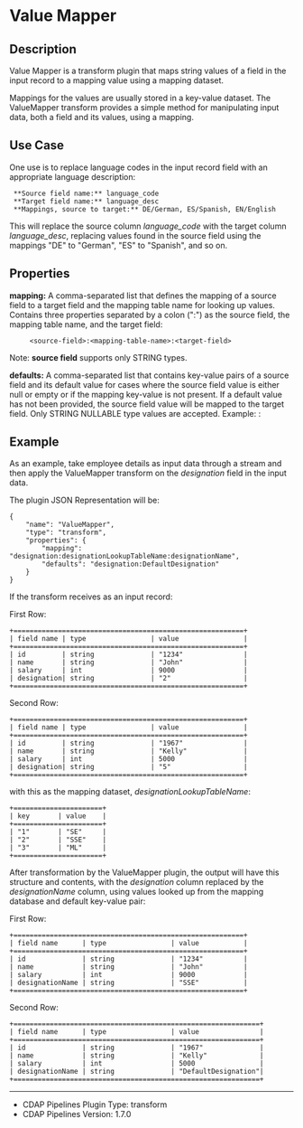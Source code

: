 # Value Mapper


Description
-----------
Value Mapper is a transform plugin that maps string values of a field in the input record
to a mapping value using a mapping dataset.

Mappings for the values are usually stored in a key-value dataset. The ValueMapper transform
provides a simple method for manipulating input data, both a field and its values, using a mapping.


Use Case
--------
One use is to replace language codes in the input record field with an
appropriate language description:

     **Source field name:** language_code
     **Target field name:** language_desc
     **Mappings, source to target:** DE/German, ES/Spanish, EN/English

This will replace the source column *language_code* with the target column
*language_desc*, replacing values found in the source field using the mappings
"DE" to "German", "ES" to "Spanish", and so on.


Properties
----------
**mapping:** A comma-separated list that defines the mapping of a source
field to a target field and the mapping table name for looking up values.
Contains three properties separated by a colon (":") as the source field, the
mapping table name, and the target field:

         <source-field>:<mapping-table-name>:<target-field>

Note: **source field** supports only STRING types.

**defaults:** A comma-separated list that contains key-value pairs of a
source field and its default value for cases where the source field
value is either null or empty or if the mapping key-value is not present. If
a default value has not been provided, the source field value will be
mapped to the target field. Only STRING NULLABLE type values are accepted.
Example: <source field>:<defaultValue>


Example
-------
As an example, take employee details as input data through a stream and then apply
the ValueMapper transform on the *designation* field in the input data.

The plugin JSON Representation will be:

    {
        "name": "ValueMapper",
        "type": "transform",
        "properties": {
            "mapping": "designation:designationLookupTableName:designationName",
            "defaults": "designation:DefaultDesignation"
        }
    }


If the transform receives as an input record:

First Row:

    +=========================================================+
    | field name | type                | value                |
    +=========================================================+
    | id         | string              | "1234"               |
    | name       | string              | "John"               |
    | salary     | int                 | 9000                 |
    | designation| string              | "2"                  |
    +=========================================================+

Second Row:

    +=========================================================+
    | field name | type                | value                |
    +=========================================================+
    | id         | string              | "1967"               |
    | name       | string              | "Kelly"              |
    | salary     | int                 | 5000                 |
    | designation| string              | "5"                  |
    +=========================================================+

with this as the mapping dataset, *designationLookupTableName*:

    +======================+
    | key       | value    |
    +======================+
    | "1"       | "SE"     |
    | "2"       | "SSE"    |
    | "3"       | "ML"     |
    +======================+


After transformation by the ValueMapper plugin, the output will have this structure and contents, with the
*designation* column replaced by the *designationName* column, using values looked up from the
mapping database and default key-value pair:

First Row:

    +=========================================================+
    | field name      | type                | value           |
    +=========================================================+
    | id              | string              | "1234"          |
    | name            | string              | "John"          |
    | salary          | int                 | 9000            |
    | designationName | string              | "SSE"           |
    +=========================================================+

Second Row:

    +=============================================================+
    | field name      | type                | value               |
    +=============================================================+
    | id              | string              | "1967"              |
    | name            | string              | "Kelly"             |
    | salary          | int                 | 5000                |
    | designationName | string              | "DefaultDesignation"|
    +=============================================================+

---
- CDAP Pipelines Plugin Type: transform
- CDAP Pipelines Version: 1.7.0
